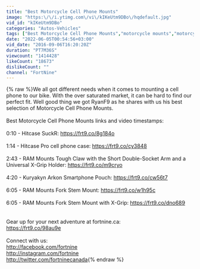 ```yaml
---
title: "Best Motorcycle Cell Phone Mounts"
image: "https:\/\/i.ytimg.com\/vi\/kIKeUtm9DBo\/hqdefault.jpg"
vid_id: "kIKeUtm9DBo"
categories: "Autos-Vehicles"
tags: ["Best Motorcycle Cell Phone Mounts","motorcycle mounts","motorcycle"]
date: "2022-06-05T00:54:56+03:00"
vid_date: "2016-09-06T16:20:20Z"
duration: "PT7M36S"
viewcount: "1414428"
likeCount: "18673"
dislikeCount: ""
channel: "FortNine"
---
```

{% raw %}We all got different needs when it comes to mounting a cell phone to our bike. With the over saturated market, it can be hard to find our perfect fit. Well good thing we got RyanF9 as he shares with us his best selection of Motorcycle Cell Phone Mounts.<br /><br />Best Motorcycle Cell Phone Mounts links and video timestamps:<br /><br />0:10 - Hitcase SuckR: <a rel="nofollow" target="blank" href="https://frt9.co/8g184o">https://frt9.co/8g184o</a><br /><br />1:14 - Hitcase Pro cell phone case: <a rel="nofollow" target="blank" href="https://frt9.co/cy3848">https://frt9.co/cy3848</a><br /><br />2:43 - RAM Mounts Tough Claw with the Short Double-Socket Arm and a Universal X-Grip Holder: <a rel="nofollow" target="blank" href="https://frt9.co/m9cryo">https://frt9.co/m9cryo</a><br /><br />4:20 - Kuryakyn Arkon Smartphone Pouch: <a rel="nofollow" target="blank" href="https://frt9.co/cw56t7">https://frt9.co/cw56t7</a><br /><br />6:05 - RAM Mounts Fork Stem Mount: <a rel="nofollow" target="blank" href="https://frt9.co/w1h95c">https://frt9.co/w1h95c</a><br /><br />6:05 - RAM Mounts Fork Stem Mount with X-Grip: <a rel="nofollow" target="blank" href="https://frt9.co/dno689">https://frt9.co/dno689</a><br /><br /><br />Gear up for your next adventure at fortnine.ca:<br /><a rel="nofollow" target="blank" href="https://frt9.co/98au9e">https://frt9.co/98au9e</a><br /><br />Connect with us:<br /><a rel="nofollow" target="blank" href="http://facebook.com/fortnine">http://facebook.com/fortnine</a><br /><a rel="nofollow" target="blank" href="http://instagram.com/fortnine">http://instagram.com/fortnine</a><br /><a rel="nofollow" target="blank" href="http://twitter.com/fortninecanada">http://twitter.com/fortninecanada</a>{% endraw %}
